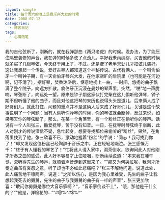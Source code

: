 ```yaml
---
layout: single
title: 每个周六的晚上是我乐兴大发的时候
date: 2008-07-12
categories:
  - 博客日记
tags:
  - 心情随笔
---
```


我的吉他弦断了，刚断的，就在我弹那曲《两只老虎》的时候。没办法，为了能压住隔壁装修的声音，我在弹的时候多使了点劲儿。幸好我未雨绸缪，买吉他的时候就多买了几根琴弦，今天终于用上了，不过，还是费了老半天劲儿才把弦儿装好。这让我想起一个传说，爱好古琴人都知道这个神秘传说。古代有俩人，一个叫俞伯牙一个叫钟子期，有一天俞伯牙琴兴大发，在他家空旷的后院里（也可能是在河边啊，记不清了），摆好琴，焚香沐浴后，惬意地抚上一曲，一时间，悠扬的曲子飘满了整个院子，向远方扩散。俞伯牙正沉浸在曼妙的琴声里，突然，\"啪\"地一声脆响，琴弦断了，向远处一望，原来是钟子期这家伙打完柴在这儿偷听他弹琴，钟子期不但听懂了他的曲子，而且对他这把琴的来历也说得头头是道儿，后来俩人成了好哥们儿。就此打住，问题的重点并不是这俩人后来成了好哥们儿，关键是这个故事说明了一个问题：当有人偷听你弹琴的时候，你的琴弦就会断掉，反过来说，如果哪天你的琴弦断了，那么，在某一个角落里，有一个粉丝正在偷听你的琴声。话说有一个人叫张三，酷爱抚琴，苦于没有知音。一日，在抚琴时琴弦终于崩断，此人对刚才的传说深信不疑，急忙起身，想要寻找那位来偷听的\"粉丝\"，果然，在角落里找到了他，张三欣喜不已，激动地握着\"粉丝\"的手说：\"同志！我可找到你了！\"却又发现这位粉丝已经陶醉于音乐之中，正在轻轻地啜泣。张三感慨万千：\"终于有人懂我的琴艺了！\"忙将此人请入家中，沏茶倒水，欲询问此人对他刚才所奏之曲的感受。此人好不容易才止住哽咽，断断续续说道：\"本来我在睡午觉，忽听得先生的琴声，就顺着声音走到这里来了。\"\"那又为何哭泣呢，我刚才所奏之曲虽有哀怨之意，听了却也不必如此悲痛吧？\"张三不解地问道。说道此处，此人痛苦地干嚎两声，说道：\"之所以伤心，是因为我心里难受，先生的曲子让我想起我死去的舅舅，先生的曲子与我舅舅的曲子有一样的声音\"，张三更加欣喜：\"敢问你舅舅是哪位大音乐家啊？\"，\"音乐家倒谈不上\"，\"哦，那他是干什么的？\"\"他是，弹棉花的...\"\"#@$%^#$%^#$%^\"
